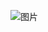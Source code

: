 <!-- ![图片]("static/path.jpg") -->
![图片]("https://github.com/wangenius/Notes/blob/branches/javaScriptNotes/static/path.jpg")